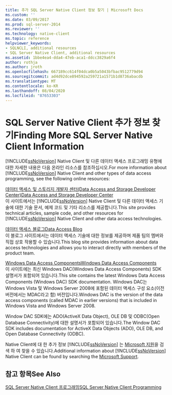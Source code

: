 ```yaml
---
title: 추가 SQL Server Native Client 정보 찾기 | Microsoft Docs
ms.custom: ''
ms.date: 03/09/2017
ms.prod: sql-server-2014
ms.reviewer: ''
ms.technology: native-client
ms.topic: reference
helpviewer_keywords:
- SQLNCLI, additional resources
- SQL Server Native Client, additional resources
ms.assetid: 1bbe4ea4-dda4-47eb-aca1-ddcc3829a6f4
author: rothja
ms.author: jroth
ms.openlocfilehash: 667189cc614f04dca0b5a5043bfbac9512779d94
ms.sourcegitcommit: ad4d92dce894592a259721a1571b1d8736abacdb
ms.translationtype: MT
ms.contentlocale: ko-KR
ms.lasthandoff: 08/04/2020
ms.locfileid: "87653303"
---
```

# <a name="finding-more-sql-server-native-client-information"></a><span data-ttu-id="3064b-102">SQL Server Native Client 추가 정보 찾기</span><span class="sxs-lookup"><span data-stu-id="3064b-102">Finding More SQL Server Native Client Information</span></span>
  <span data-ttu-id="3064b-103">[!INCLUDE[ssNoVersion](../../includes/ssnoversion-md.md)] Native Client 및 다른 데이터 액세스 프로그래밍 유형에 대한 자세한 내용은 다음 온라인 리소스를 참조하십시오.</span><span class="sxs-lookup"><span data-stu-id="3064b-103">For more information about [!INCLUDE[ssNoVersion](../../includes/ssnoversion-md.md)] Native Client and other types of data access programming, see the following online resources:</span></span>  
  
 [<span data-ttu-id="3064b-104">데이터 액세스 및 스토리지 개발자 센터(Data Access and Storage Developer Center)</span><span class="sxs-lookup"><span data-stu-id="3064b-104">Data Access and Storage Developer Center</span></span>](https://go.microsoft.com/fwlink?linkid=4173)  
 <span data-ttu-id="3064b-105">이 사이트에서는 [!INCLUDE[ssNoVersion](../../includes/ssnoversion-md.md)] Native Client 및 다른 데이터 액세스 기술에 대한 기술 문서, 예제 코드 및 기타 리소스를 제공합니다.</span><span class="sxs-lookup"><span data-stu-id="3064b-105">This site provides technical articles, sample code, and other resources for [!INCLUDE[ssNoVersion](../../includes/ssnoversion-md.md)] Native Client and other data access technologies.</span></span>  
  
 [<span data-ttu-id="3064b-106">데이터 액세스 블로그</span><span class="sxs-lookup"><span data-stu-id="3064b-106">Data Access Blog</span></span>](https://go.microsoft.com/fwlink/?LinkId=48617)  
 <span data-ttu-id="3064b-107">이 블로그 사이트에서는 데이터 액세스 기술에 대한 정보를 제공하며 제품 팀의 멤버와 직접 상호 작용할 수 있습니다.</span><span class="sxs-lookup"><span data-stu-id="3064b-107">This blog site provides information about data access technologies and allows you to interact directly with members of the product team.</span></span>  
  
 [<span data-ttu-id="3064b-108">Windows Data Access Components</span><span class="sxs-lookup"><span data-stu-id="3064b-108">Windows Data Access Components</span></span>](https://go.microsoft.com/fwlink/?LinkId=107907)  
 <span data-ttu-id="3064b-109">이 사이트에는 최신 Windows DAC(Windows Data Access Components) SDK 설명서가 포함되어 있습니다.</span><span class="sxs-lookup"><span data-stu-id="3064b-109">This site contains the latest Windows Data Access Components (Windows DAC) SDK documentation.</span></span> <span data-ttu-id="3064b-110">Windows DAC는 Windows Vista 및 Windows Server 2008에 포함된 데이터 액세스 구성 요소(이전 버전에서는 MDAC라고 함) 버전입니다.</span><span class="sxs-lookup"><span data-stu-id="3064b-110">Windows DAC is the version of the data access components (called MDAC in earlier versions) that is included in Windows Vista and Windows Server 2008.</span></span>  
  
 <span data-ttu-id="3064b-111">Window DAC SDK에는 ADO(ActiveX Data Object), OLE DB 및 ODBC(Open Database Connectivity)에 대한 설명서가 포함되어 있습니다.</span><span class="sxs-lookup"><span data-stu-id="3064b-111">The Window DAC SDK includes documentation for ActiveX Data Objects (ADO), OLE DB, and Open Database Connectivity (ODBC).</span></span>  
  
 <span data-ttu-id="3064b-112">Native Client에 대 한 추가 정보 [!INCLUDE[ssNoVersion](../../includes/ssnoversion-md.md)] 는 [Microsoft 지원](https://support.microsoft.com)을 검색 하 여 찾을 수 있습니다.</span><span class="sxs-lookup"><span data-stu-id="3064b-112">Additional information about [!INCLUDE[ssNoVersion](../../includes/ssnoversion-md.md)] Native Client can be found by searching the [Microsoft Support](https://support.microsoft.com).</span></span>  
  
## <a name="see-also"></a><span data-ttu-id="3064b-113">참고 항목</span><span class="sxs-lookup"><span data-stu-id="3064b-113">See Also</span></span>  
 [<span data-ttu-id="3064b-114">SQL Server Native Client 프로그래밍</span><span class="sxs-lookup"><span data-stu-id="3064b-114">SQL Server Native Client Programming</span></span>](sql-server-native-client-programming.md)  
  
  
